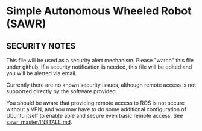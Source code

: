 Simple Autonomous Wheeled Robot (SAWR)
======================================
SECURITY NOTES
--------------

This file will be used as a security alert mechanism.
Please "watch" this file under github.  If a security
notification is needed, this file will be edited and
you will be alerted via email.

Currently there are no known security issues, although
remote access is not supported directly by the software
provided.

You should be aware that providing remote access to ROS
is not secure without a VPN, and you may have to do some
additional configuration of Ubuntu itself to enable able
and secure even basic remote access. See
[sawr_master/INSTALL.md](sawr_master/INSTALL.md).
